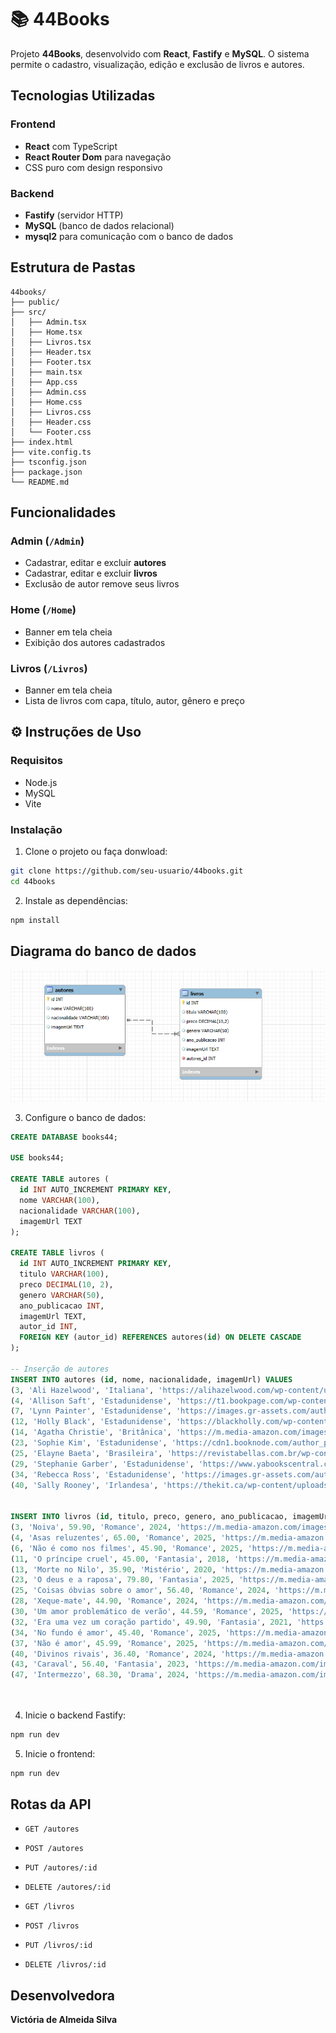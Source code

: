 # 📚 44Books

Projeto **44Books**, desenvolvido com **React**, **Fastify** e **MySQL**. O sistema permite o cadastro, visualização, edição e exclusão de livros e autores.

##  Tecnologias Utilizadas

### Frontend
- **React** com TypeScript
- **React Router Dom** para navegação
- CSS puro com design responsivo

### Backend
- **Fastify** (servidor HTTP)
- **MySQL** (banco de dados relacional)
- **mysql2** para comunicação com o banco de dados

##  Estrutura de Pastas

```
44books/
├── public/
├── src/
│   ├── Admin.tsx         
│   ├── Home.tsx          
│   ├── Livros.tsx        
│   ├── Header.tsx        
│   ├── Footer.tsx        
│   ├── main.tsx          
│   ├── App.css           
│   ├── Admin.css         
│   ├── Home.css          
│   ├── Livros.css        
│   ├── Header.css        
│   └── Footer.css        
├── index.html            
├── vite.config.ts        
├── tsconfig.json         
├── package.json          
└── README.md             
```

## Funcionalidades

###  Admin (`/Admin`)
- Cadastrar, editar e excluir **autores**
- Cadastrar, editar e excluir **livros**
- Exclusão de autor remove seus livros

###  Home (`/Home`)
- Banner em tela cheia
- Exibição dos autores cadastrados

###  Livros (`/Livros`)
- Banner em tela cheia
- Lista de livros com capa, título, autor, gênero e preço

## ⚙ Instruções de Uso

### Requisitos
- Node.js
- MySQL
- Vite

### Instalação

1. Clone o projeto ou faça donwload:
```bash
git clone https://github.com/seu-usuario/44books.git
cd 44books
```

2. Instale as dependências:
```bash
npm install
```

## Diagrama do banco de dados

![Diagrama ER](diagrama44books.png)

3. Configure o banco de dados:
```sql
CREATE DATABASE books44;

USE books44;

CREATE TABLE autores (
  id INT AUTO_INCREMENT PRIMARY KEY,
  nome VARCHAR(100),
  nacionalidade VARCHAR(100),
  imagemUrl TEXT
);

CREATE TABLE livros (
  id INT AUTO_INCREMENT PRIMARY KEY,
  titulo VARCHAR(100),
  preco DECIMAL(10, 2),
  genero VARCHAR(50),
  ano_publicacao INT,
  imagemUrl TEXT,
  autor_id INT,
  FOREIGN KEY (autor_id) REFERENCES autores(id) ON DELETE CASCADE
);

-- Inserção de autores
INSERT INTO autores (id, nome, nacionalidade, imagemUrl) VALUES 
(3, 'Ali Hazelwood', 'Italiana', 'https://alihazelwood.com/wp-content/uploads/2022/01/IMG_3527-scaled.jpeg'),
(4, 'Allison Saft', 'Estadunidense', 'https://t1.bookpage.com/wp-content/uploads/2022/02/25115313/MUG-Allison-Saft-CREDIT-Lisa-DeNeffe_WEB.jpg'),
(7, 'Lynn Painter', 'Estadunidense', 'https://images.gr-assets.com/authors/1577135205p8/19322026.jpg'),
(12, 'Holly Black', 'Estadunidense', 'https://blackholly.com/wp-content/uploads/2014/05/Holly-Black1-683x1024.jpg'),
(14, 'Agatha Christie', 'Britânica', 'https://m.media-amazon.com/images/M/MV5BMTU3OTYzMzY4NV5BMl5BanBnXkFtZTcwMDIxOTIyOA@@._V1_.jpg'),
(23, 'Sophie Kim', 'Estadunidense', 'https://cdn1.booknode.com/author_picture/5366/sophie-kim-5366476-330-540.jpg'),
(25, 'Elayne Baeta', 'Brasileira', 'https://revistabellas.com.br/wp-content/uploads/2024/04/Elayne-Baeta.jpg'),
(29, 'Stephanie Garber', 'Estadunidense', 'https://www.yabookscentral.com/wp-content/uploads/2023/10/AUTHOR-PHOTO_StephanieGarber_c-Etched-in-Time-Photography-scaled.jpg'),
(34, 'Rebecca Ross', 'Estadunidense', 'https://images.gr-assets.com/authors/1655904642p8/14926516.jpg'),
(40, 'Sally Rooney', 'Irlandesa', 'https://thekit.ca/wp-content/uploads/2021/08/2021-sally-thekit.ca-feature-705x849.jpg');


INSERT INTO livros (id, titulo, preco, genero, ano_publicacao, imagemUrl, autor_id) VALUES 
(3, 'Noiva', 59.90, 'Romance', 2024, 'https://m.media-amazon.com/images/I/812RDxFDd8L._SL1500_.jpg', 3),
(4, 'Asas reluzentes', 65.00, 'Romance', 2025, 'https://m.media-amazon.com/images/I/813BWVj4ATL._SL1500_.jpg', 4),
(6, 'Não é como nos filmes', 45.90, 'Romance', 2025, 'https://m.media-amazon.com/images/I/71KrPChpFXL.jpg', 7),
(11, 'O príncipe cruel', 45.00, 'Fantasia', 2018, 'https://m.media-amazon.com/images/I/81FH6q0EqYS.jpg', 12),
(13, 'Morte no Nilo', 35.90, 'Mistério', 2020, 'https://m.media-amazon.com/images/I/71Jt2eJxI6L._UF1000,1000_QL80_.jpg', 14),
(23, 'O deus e a raposa', 79.80, 'Fantasia', 2025, 'https://m.media-amazon.com/images/I/81E-GVkEsrL._UF894,1000_QL80_.jpg', 23),
(25, 'Coisas óbvias sobre o amor', 56.40, 'Romance', 2024, 'https://m.media-amazon.com/images/I/81LMf5x28kL._UF894,1000_QL80_.jpg', 25),
(28, 'Xeque-mate', 44.90, 'Romance', 2024, 'https://m.media-amazon.com/images/I/81O6eWVPaiL.jpg', 3),
(30, 'Um amor problemático de verão', 44.59, 'Romance', 2025, 'https://m.media-amazon.com/images/I/81mxxQTX0wL.jpg', 3),
(32, 'Era uma vez um coração partido', 49.90, 'Fantasia', 2021, 'https://m.media-amazon.com/images/I/91L6DCEfDuL._UF1000,1000_QL80_.jpg', 29),
(34, 'No fundo é amor', 45.40, 'Romance', 2025, 'https://m.media-amazon.com/images/I/81XvsucSLVL.jpg', 3),
(37, 'Não é amor', 45.99, 'Romance', 2025, 'https://m.media-amazon.com/images/I/71i-HM1ZrlL.jpg', 3),
(40, 'Divinos rivais', 36.40, 'Romance', 2024, 'https://m.media-amazon.com/images/I/810NKENMWoL._UF1000,1000_QL80_.jpg', 34),
(43, 'Caraval', 56.40, 'Fantasia', 2023, 'https://m.media-amazon.com/images/I/71p66yY4htL.jpg', 29),
(47, 'Intermezzo', 68.30, 'Drama', 2024, 'https://m.media-amazon.com/images/I/71y3p559-TL.jpg', 40);




```

4. Inicie o backend Fastify:
```bash
npm run dev
```

5. Inicie o frontend:
```bash
npm run dev
```

##  Rotas da API

- `GET /autores`
- `POST /autores`
- `PUT /autores/:id`
- `DELETE /autores/:id`

- `GET /livros`
- `POST /livros`
- `PUT /livros/:id`
- `DELETE /livros/:id`

##  Desenvolvedora

**Victória de Almeida Silva**  
